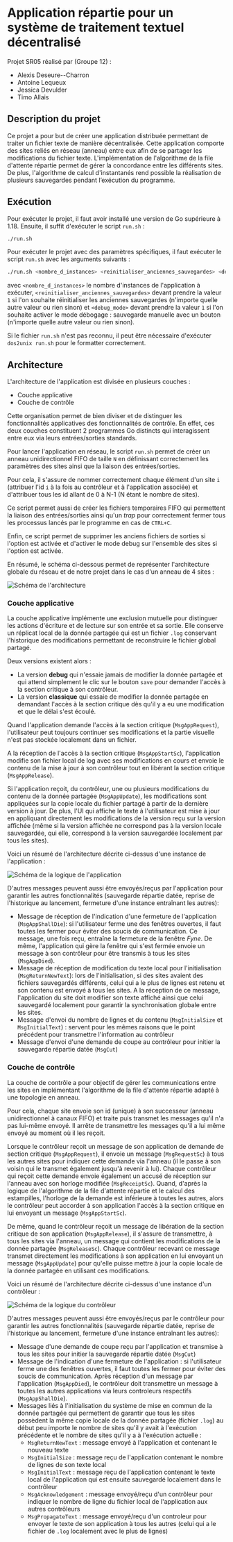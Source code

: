 # Application répartie pour un système de traitement textuel décentralisé

Projet SR05 réalisé par (Groupe 12) : 
* Alexis Deseure--Charron
* Antoine Lequeux
* Jessica Devulder
* Timo Allais

## Description du projet

Ce projet a pour but de créer une application distribuée permettant de traiter un fichier texte de manière décentralisée. Cette application comporte des sites reliés en réseau (anneau) entre eux afin de se partager les modifications du fichier texte. L'implémentation de l'algorithme de la file d'attente répartie permet de gérer la concordance entre les différents sites. De plus, l'algorithme de calcul d'instantanés rend possible la réalisation de plusieurs sauvegardes pendant l’exécution du programme.

## Exécution

Pour exécuter le projet, il faut avoir installé une version de Go supérieure à 1.18. Ensuite, il suffit d'exécuter le script `run.sh` :
```bash
./run.sh
```

Pour exécuter le projet avec des paramètres spécifiques, il faut exécuter le script `run.sh` avec les arguments suivants :

```bash
./run.sh <nombre_d_instances> <reinitialiser_anciennes_sauvegardes> <debug_mode>
```
 avec `<nombre_d_instances>` le nombre d'instances de l'application à exécuter, `<reinitialiser_anciennes_sauvegardes>` devant prendre la valeur `1` si l'on souhaite réinitialiser les anciennes sauvegardes (n'importe quelle autre valeur ou rien sinon) et `<debug_mode>` devant prendre la valeur `1` si l'on souhaite activer le mode débogage : sauvegarde manuelle avec un bouton (n'importe quelle autre valeur ou rien sinon).

 Si le fichier `run.sh` n'est pas reconnu, il peut être nécessaire d'exécuter `dos2unix run.sh` pour le formatter correctement.

## Architecture

L'architecture de l'application est divisée en plusieurs couches :
- Couche applicative
- Couche de contrôle

Cette organisation permet de bien diviser et de distinguer les fonctionnalités applicatives des fonctionnalités de contrôle. En effet, ces deux couches constituent 2 programmes Go distincts qui interagissent entre eux via leurs entrées/sorties standards.

Pour lancer l'application en réseau, le script `run.sh` permet de créer un anneau unidirectionnel FIFO de taille `N` en définissant correctement les paramètres des sites ainsi que la liaison des entrées/sorties.

Pour cela, il s'assure de nommer correctement chaque élément d'un site `i` (attribuer l'id `i` à la fois au contrôleur et à l'application associée) et d'attribuer tous les id allant de 0 à N-1 (N étant le nombre de sites). 

Ce script permet aussi de créer les fichiers temporaires FIFO qui permettent la liaison des entrées/sorties ainsi qu'un *trap* pour correctement fermer tous les processus lancés par le programme en cas de `CTRL+C`.

Enfin, ce script permet de supprimer les anciens fichiers de sorties si l'option est activée et d'activer le mode debug sur l'ensemble des sites si l'option est activée.

En résumé, le schéma ci-dessous permet de représenter l'architecture globale du réseau et de notre projet dans le cas d'un anneau de 4 sites :

![Schéma de l'architecture](doc/schema_anneau.png)

### Couche applicative

La couche applicative implémente une exclusion mutuelle pour distinguer les actions d'écriture et de lecture sur son entrée et sa sortie. Elle conserve un réplicat local de la donnée partagée qui est un fichier `.log` conservant l'historique des modifications permettant de reconstruire le fichier global partagé. 

Deux versions existent alors : 
* La version **debug** qui n'essaie jamais de modifier la donnée partagée et qui attend simplement le clic sur le bouton `save` pour demander l'accès à la section critique à son contrôleur.
* La version **classique** qui essaie de modifier la donnée partagée en demandant l'accès à la section critique dès qu'il y a eu une modification et que le délai s'est écoulé.

Quand l'application demande l'accès à la section critique (`MsgAppRequest`), l'utilisateur peut toujours continuer ses modifications et la partie visuelle n'est pas stockée localement dans un fichier. 

A la réception de l'accès à la section critique (`MsgAppStartSc`), l'application modifie son fichier local de log avec ses modifications en cours et envoie le contenu de la mise à jour à son contrôleur tout en libérant la section critique (`MsgAppRelease`).

Si l'application reçoit, du contrôleur, une ou plusieurs modifications du contenu de la donnée partagée (`MsgAppUpdate`), les modifications sont appliquées sur la copie locale du fichier partagé à partir de la dernière version à jour. De plus, l'UI qui affiche le texte à l'utilisateur est mise à jour en appliquant directement les modifications de la version reçu sur la version affichée (même si la version affichée ne correspond pas à la version locale sauvegardée, qui elle, correspond à la version sauvegardée localement par tous les sites).

Voici un résumé de l'architecture décrite ci-dessus d'une instance de l'application :

![Schéma de la logique de l'application](doc/schema_application.png)

D'autres messages peuvent aussi être envoyés/reçus par l'application pour garantir les autres fonctionnalités (sauvegarde répartie datée, reprise de l'historique au lancement, fermeture d'une instance entraînant les autres):
* Message de réception de l'indication d'une fermeture de l'application (`MsgAppShallDie`): si l'utilisateur ferme une des fenêtres ouvertes, il faut toutes les fermer pour éviter des soucis de communication. Ce message, une fois reçu, entraîne la fermeture de la fenêtre *Fyne*. De même, l'application qui gère la fenêtre qui s'est fermée envoie un message à son contrôleur pour être transmis à tous les sites (`MsgAppDied`).
* Message de réception de modification du texte local pour l'initialisation (`MsgReturnNewText`): lors de l'initialisation, si des sites avaient des fichiers sauvegardés différents, celui qui a le plus de lignes est retenu et son contenu est envoyé à tous les sites. A la réception de ce message, l'application du site doit modifier son texte affiché ainsi que celui sauvegardé localement pour garantir la synchronisation globale entre les sites.
* Message d'envoi du nombre de lignes et du contenu (`MsgInitialSize` et `MsgInitialText`) : servent pour les mêmes raisons que le point précédent pour transmettre l'information au contrôleur
* Message d'envoi d'une demande de coupe au contrôleur pour initier la sauvegarde répartie datée (`MsgCut`)


### Couche de contrôle

La couche de contrôle a pour objectif de gérer les communications entre les sites en implémentant l'algorithme de la file d'attente répartie adapté à une topologie en anneau.

Pour cela, chaque site envoie son id (unique) à son successeur (anneau unidirectionnel à canaux FIFO) et traite puis transmet les messages qu'il n'a pas lui-même envoyé. Il arrête de transmettre les messages qu'il a lui même envoyé au moment où il les reçoit.

Lorsque le contrôleur reçoit un message de son application de demande de section critique (`MsgAppRequest`), il envoie un message (`MsgRequestSc`) à tous les autres sites pour indiquer cette demande via l'anneau (il le passe à son voisin qui le transmet également jusqu'à revenir à lui). Chaque contrôleur qui reçoit cette demande envoie également un accusé de réception sur l'anneau avec son horloge modifiée (`MsgReceiptSc`). Quand, d'après la logique de l'algorithme de la file d'attente répartie et le calcul des estampilles, l'horloge de la demande est inférieure à toutes les autres, alors le contrôleur peut accorder à son application l'accès à la section critique en lui envoyant un message (`MsgAppStartSc`).

De même, quand le contrôleur reçoit un message de libération de la section critique de son application (`MsgAppRelease`), il s'assure de transmettre, à tous les sites via l'anneau, un message qui contient les modifications de la donnée partagée (`MsgReleaseSc`). Chaque contrôleur recevant ce message transmet directement les modifications à son application en lui envoyant un message (`MsgAppUpdate`) pour qu'elle puisse mettre à jour la copie locale de la donnée partagée en utilisant ces modifications.

Voici un résumé de l'architecture décrite ci-dessus d'une instance d'un contrôleur :

![Schéma de la logique du contrôleur](doc/schema_controleur.png)

D'autres messages peuvent aussi être envoyés/reçus par le contrôleur pour garantir les autres fonctionnalités (sauvegarde répartie datée, reprise de l'historique au lancement, fermeture d'une instance entraînant les autres):
* Message d'une demande de coupe reçu par l'application et transmise à tous les sites pour initier la sauvegarde répartie datée (`MsgCut`)
* Message de l'indication d'une fermeture de l'application : si l'utilisateur ferme une des fenêtres ouvertes, il faut toutes les fermer pour éviter des soucis de communication. Après réception d'un message par l'application (`MsgAppDied`), le contrôleur doit transmettre un message à toutes les autres applications via leurs controleurs respectifs (`MsgAppShallDie`).
* Messages liés à l'initialisation du système de mise en commun de la donnée partagée qui permettent de garantir que tous les sites possèdent la même copie locale de la donnée partagée (fichier `.log`) au début peu importe le nombre de sites qu'il y avait à l'exécution précédente et le nombre de sites qu'il y a à l'exécution actuelle :
    * `MsgReturnNewText` : message envoyé à l'application et contenant le nouveau texte
    * `MsgInitialSize` : message reçu de l'application contenant le nombre de lignes de son texte local 
    * `MsgInitialText` : message reçu de l'application contenant le texte local de l'application qui est ensuite sauvegardé localement dans le contrôleur
    * `MsgAcknowledgement` : message envoyé/reçu d'un contrôleur pour indiquer le nombre de ligne du fichier local de l'application aux autres contrôleurs
    * `MsgPropagateText` : message envoyé/reçu d'un controleur pour envoyer le texte de son application à tous les autres (celui qui a le fichier de `.log` localement avec le plus de lignes)
